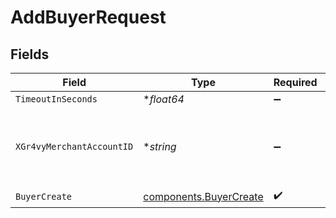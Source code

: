 # AddBuyerRequest


## Fields

| Field                                                            | Type                                                             | Required                                                         | Description                                                      | Example                                                          |
| ---------------------------------------------------------------- | ---------------------------------------------------------------- | ---------------------------------------------------------------- | ---------------------------------------------------------------- | ---------------------------------------------------------------- |
| `TimeoutInSeconds`                                               | **float64*                                                       | :heavy_minus_sign:                                               | N/A                                                              |                                                                  |
| `XGr4vyMerchantAccountID`                                        | **string*                                                        | :heavy_minus_sign:                                               | The ID of the merchant account to use for this request.          | default                                                          |
| `BuyerCreate`                                                    | [components.BuyerCreate](../../models/components/buyercreate.md) | :heavy_check_mark:                                               | N/A                                                              |                                                                  |